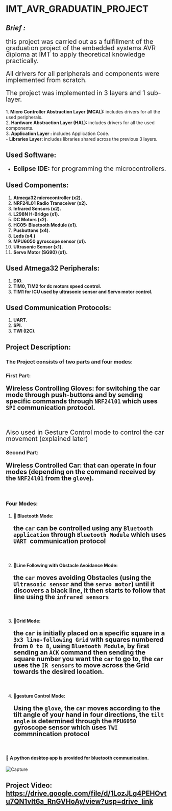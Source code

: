 # IMT_AVR_GRADUATIN_PROJECT

## *Brief :*
<p style="font-size: 20px; line-height: 1;"> this project was carried out as a fulfillment of the graduation project of the embedded systems AVR diploma at IMT to apply theoretical knowledge practically.</p>
<p style="font-size: 20px; line-height: 1;"> All drivers for all peripherals and components were implemented from scratch.</p>
<p style="font-size: 20px; line-height: 1;"> The project was implemented in 3 layers and 1 sub-layer.</p>
1. <strong>Micro Controller Abstraction Layer (MCAL): </strong> includes drivers for all the used peripherals. <br>
2. <strong>Hardware Abstraction Layer (HAL): </strong> includes drivers for all the used components.  <br>
3. <strong>Application Layer : </strong> includes Application Code. <br>
- <strong>Libraries Layer: </strong>includes libraries shared across the previous 3 layers. 

## Used Software:
- <p style="font-size: 20px; line-height: 1;"><strong>Eclipse IDE:</strong> for programming the microcontrollers.</p>

## Used Components:
1. <strong>Atmega32 microcontroller (x2).</strong>
2. <strong>NRF24L01 Radio Transceiver (x2).</strong>
3. <strong>Infrared Sensors (x2).</strong>
4. <strong>L298N H-Bridge (x1).</strong>
5. <strong>DC Motors (x2).</strong>
6. <strong>HC05: Bluetooth Module (x1).</strong>
7. <strong>Pusbuttons (x4).</strong>
8. <strong>Leds (x4.)</strong>
9. <strong>MPU6050 gyroscope sensor (x1).</strong>
10. <strong>Ultrasonic Sensor (x1).</strong>
11. <strong>Servo Motor (SG90) (x1).</strong>

## Used Atmega32 Peripherals:
1. <strong>DIO.</strong>
2. <strong>TIM0, TIM2 for dc motors speed control.</strong>
3. <strong>TIM1 for ICU used by ultrasonic sensor and Servo motor control.</strong>

## Used Communication Protocols:
1. <strong>UART.</strong>
2. <strong>SPI.</strong>
3. <strong>TWI (I2C).</strong>


## Project Description:
### The Project consists of two parts and four modes:


### First Part: 
#### <p style="font-size: 20px; line-height: 1;"><strong>Wireless Controlling Gloves:</strong> for switching the car mode through push-buttons and by sending specific commands through `NRF24l01` which uses `SPI` communication protocol.</p><br>
<p style="font-size: 20px; line-height: 1;"> Also used in Gesture Control mode to control the car movement (explained later)</p>

### Second Part: 
#### <p style="font-size: 20px; line-height: 1;"><strong>Wireless Controlled Car:</strong> that can operate in four modes (depending on the command received by the `NRF24l01` from the `glove`).</p><br>

### Four Modes:
1. #### 🔵 **Bluetooth Mode**: <p style="font-size: 20px; line-height: 1;">the `car` can be controlled using any `Bluetooth application` through `Bluetooth Module` which uses `UART `communication protocol</p><br>

2. #### 🔵**Line Following with Obstacle Avoidance Mode**: <p style="font-size: 20px; line-height: 1;">the `car` moves avoiding Obstacles (using the `Ultrasonic sensor` and the `servo motor`) until it discovers a black line, it then starts to follow that line using the `infrared sensors`</p><br>

3. #### 🔵**Grid Mode**: <p style="font-size: 20px; line-height: 1;">the `car` is initially placed on a specific square in a `3x3 line-following Grid` with squares numbered from `0 to 8`, using `Bluetooth Module`, by first sending an `ACK` command then sending the square number you want the `car` to go to, the `car` uses the `IR sensors` to move across the Grid towards the desired location.</p><br>

4. #### 🔵**gesture Control Mode**: <p style="font-size: 20px; line-height: 1;">Using the `glove`, the `car` moves according to the tilt angle of your hand in four directions, the `tilt angle` is determined through the `MPU6050` gyroscope sensor which uses `TWI` commnincation protocol</p><br>


#### 🔵 A python desktop app is provided for bluetooth communication.


![Capture](https://github.com/Omar-Said-4/IMT_AVR_GRADUATION_PROJECT/assets/87082462/43ad2a6d-ca17-4b41-a594-c2f722396e3c)

## Project Video: https://drive.google.com/file/d/1LozJLg4PEHOvtu7QN1vIt6a_RnGVHoAy/view?usp=drive_link

 

 
